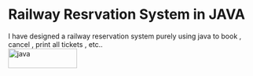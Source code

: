 <h1><b>Railway Resrvation System in JAVA</b></h1>
<div style="padding-top=100px;margin-top=25px;padding-bottom=100px">
  I have designed a railway reservation system purely using java to book , cancel , print all tickets , etc..
</div>
 <div></div>
  <div style="padding-top=100px;margin-top=25px">
  <img src="https://img.shields.io/badge/Java-ED8B00?style=for-the-badge&logo=java&logoColor=white" alt="java"height="40" width="140"/>
  </div>
